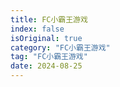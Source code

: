 ```yaml
---
title: FC小霸王游戏
index: false
isOriginal: true
category: "FC小霸王游戏"
tag: "FC小霸王游戏"
date: 2024-08-25
---
```


